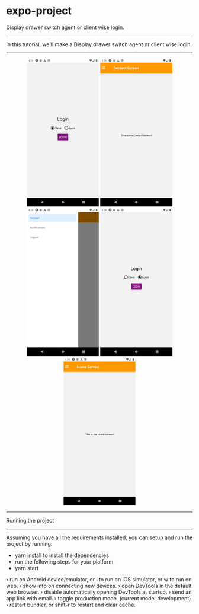 # expo-project

Display drawer switch agent or client wise login.
 <hr />
 In this tutorial, we'll make a Display drawer switch agent or client wise login.
  <hr />
 <div align="center">
    <img src="screenshot/Screenshot_1601723172.png" alt="Screenshot" height="400px width="300px"</img>
    <img src="screenshot/Screenshot_1601723183.png" alt="Screenshot" height="400px width="300px"</img>
    <img src="screenshot/Screenshot_1601723180.png" alt="Screenshot" height="400px width="300px"</img>
    <img src="screenshot/Screenshot_1601723211.png" alt="Screenshot" height="400px width="300px"</img>
    <img src="screenshot/Screenshot_1601723203.png" alt="Screenshot" height="400px width="300px"</img> 
</div>
     
<hr />                                                                                                
Running the project
<hr /> 
Assuming you have all the requirements installed, you can setup and run the project by running:

* yarn install to install the dependencies
* run the following steps for your platform
* yarn start

 › run on Android device/emulator, or i to run on iOS simulator, or w to run on web.
 › show info on connecting new devices.
 › open DevTools in the default web browser.
 › disable automatically opening DevTools at startup.
 › send an app link with email.
 › toggle production mode. (current mode: development)
 › restart bundler, or shift-r to restart and clear cache.
